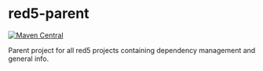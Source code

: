 # red5-parent
[![Maven Central](https://img.shields.io/maven-central/v/org.red5/red5-parent.svg)](http://search.maven.org/#search%7Cga%7C1%7Cg%3A%22org.red5%22)

Parent project for all red5 projects containing dependency management and general info.
